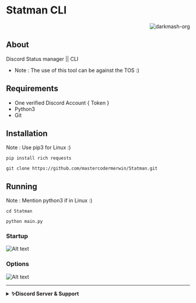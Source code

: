# Statman CLI

<p class="views" align="right"><img src="https://komarev.com/ghpvc/?username=darkmash-org-statman&label=Project%20views&color=0e75b6&style=flat" alt="darkmash-org" /></p>


## About
Discord Status manager  ||  CLI 
  
  - Note : The use of this tool can be against the TOS :)

## Requirements

  - One verified Discord Account { Token }
  - Python3 
  - Git
 
## Installation
  
  Note : Use pip3 for Linux :)
  
   ```
   pip install rich requests
   ```
   
   ```
   git clone https://github.com/mastercodermerwin/Statman.git
   ```
   
## Running
  
  Note : Mention python3 if in Linux :)
  
  ```
  cd Statman
  ```
  
  ```
  python main.py
  ```

### Startup

![Alt text](https://cdn.discordapp.com/attachments/951417646191083551/1075416077716176896/image.png?raw=true "Start")

### Options 

![Alt text](https://cdn.discordapp.com/attachments/951417646191083551/1075416409733070938/image.png?raw=true "Options")



<hr>
<details>
    <summary><b>✨Discord Server & Support</b></summary><br/>
 <h3 align="center">Darkmash Official Server </h3>
 
### ⬇️ ⬇️ ⬇️ ⬇️ INVITE LINK ⬇️ ⬇️ ⬇️ ⬇️ 

https://discord.gg/SC54bSgnyQ
</details>
